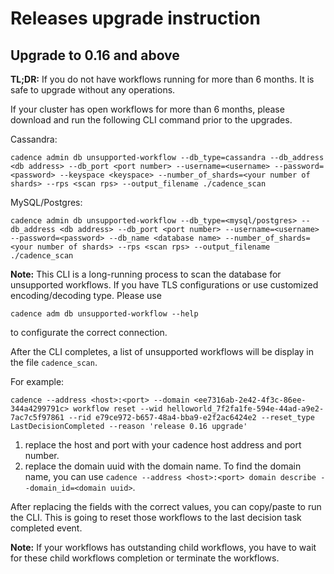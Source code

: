 # Releases upgrade instruction

## Upgrade to 0.16 and above

**TL;DR:** If you do not have workflows running for more than 6 months. It is safe to upgrade without any operations.

If your cluster has open workflows for more than 6 months, please download and run the following CLI command prior to the upgrades.

Cassandra:

`cadence admin db unsupported-workflow --db_type=cassandra --db_address <db address> --db_port <port number> --username=<username> --password=<password> --keyspace <keyspace> --number_of_shards=<your number of shards> --rps <scan rps> --output_filename ./cadence_scan`

MySQL/Postgres:

`cadence admin db unsupported-workflow --db_type=<mysql/postgres> --db_address <db address> --db_port <port number> --username=<username> --password=<password> --db_name <database name> --number_of_shards=<your number of shards> --rps <scan rps> --output_filename ./cadence_scan`

**Note:** This CLI is a long-running process to scan the database for unsupported workflows.
If you have TLS configurations or use customized encoding/decoding type. Please use

`cadence adm db unsupported-workflow --help`

to configurate the correct connection.


After the CLI completes, a list of unsupported workflows will be display in the file `cadence_scan`.

For example:

`cadence --address <host>:<port> --domain <ee7316ab-2e42-4f3c-86ee-344a4299791c> workflow reset --wid helloworld_7f2fa1fe-594e-44ad-a9e2-7ac7c5f97861 --rid e79ce972-b657-48a4-bba9-e2f2ac6424e2 --reset_type LastDecisionCompleted --reason 'release 0.16 upgrade'`

1. replace the host and port with your cadence host address and port number.
2. replace the domain uuid with the domain name.
To find the domain name, you can use `cadence --address <host>:<port> domain describe --domain_id=<domain uuid>`.

After replacing the fields with the correct values, you can copy/paste to run the CLI. This is going to reset those workflows to the last decision task completed event.

**Note:** If your workflows has outstanding child workflows, you have to wait for these child workflows completion or terminate the workflows.
